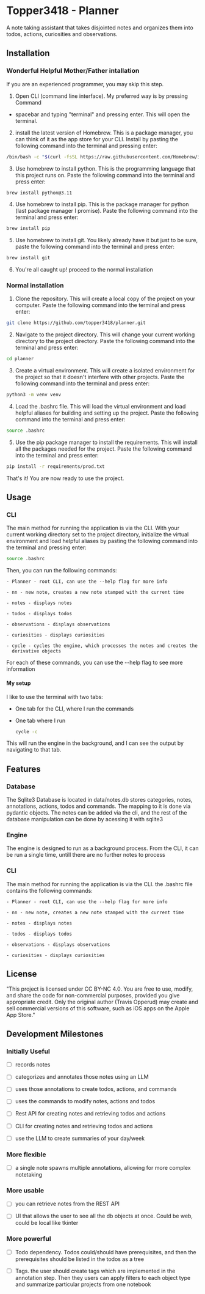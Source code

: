# Topper3418 - Planner

A note taking assistant that takes disjointed notes and organizes them
into todos, actions, curiosities and observations.

## Installation

### Wonderful Helpful Mother/Father intallation

If you are an experienced programmer, you may skip this step.

1) Open CLI (command line interface). My preferred way is by pressing Command 
+ spacebar and typing "terminal" and pressing enter. This will open the terminal.

2) install the latest version of Homebrew. This is a package manager, you can
think of it as the app store for your CLI. Install by pasting the following command
into the terminal and pressing enter:

```bash
/bin/bash -c "$(curl -fsSL https://raw.githubusercontent.com/Homebrew/install/HEAD/install.sh)"
```

3) Use homebrew to install python. This is the programming language that this 
project runs on. Paste the following command into the terminal and press enter:

```bash
brew install python@3.11
```

4) Use homebrew to install pip. This is the package manager for python (last package manager 
I promise). Paste the following command into the terminal and press enter:

```bash
brew install pip
```

5) Use homebrew to install git. You likely already have it but just to be sure, paste
the following command into the terminal and press enter:

```bash
brew install git
```

6) You're all caught up! proceed to the normal installation

### Normal installation

1) Clone the repository. This will create a local copy of the project on your computer.
   Paste the following command into the terminal and press enter:

```bash
git clone https://github.com/topper3418/planner.git
```

2) Navigate to the project directory. This will change your current working directory
   to the project directory. Paste the following command into the terminal and press enter:

```bash
cd planner
```

3) Create a virtual environment. This will create a isolated environment for the project
   so that it doesn't interfere with other projects. Paste the following command into the
   terminal and press enter:

```bash
python3 -m venv venv
```

4) Load the .bashrc file. This will load the virtual environment and load helpful aliases
   for building and setting up the project. Paste the following command into the terminal
   and press enter:

```bash
source .bashrc
```

5) Use the pip package manager to install the requirements. This will install all the
   packages needed for the project. Paste the following command into the terminal and
   press enter:

```bash
pip install -r requirements/prod.txt
```

That's it! You are now ready to use the project. 

## Usage

### CLI

The main method for running the application is via the CLI. With your current working
directory set to the project directory, initialize the virtual environment and load 
helpful aliases by pasting the following command into the terminal and pressing enter:

```bash
source .bashrc
```

Then, you can run the following commands:

    - Planner - root CLI, can use the --help flag for more info

    - nn - new note, creates a new note stamped with the current time

    - notes - displays notes

    - todos - displays todos

    - observations - displays observations

    - curiosities - displays curiosities

    - cycle - cycles the engine, which processes the notes and creates the
      derivative objects

For each of these commands, you can use the --help flag to see more information

#### My setup

I like to use the terminal with two tabs:

- One tab for the CLI, where I run the commands

- One tab where I run

    ```bash
    cycle -c
    ```

This will run the engine in the background, and I can see the output by 
navigating to that tab.

## Features

### Database

The Sqlite3 Database is located in data/notes.db stores categories, notes,
annotations, actions, todos and commands. The mapping to it is done via
pydantic objects. The notes can be added via the cli, and the rest of the
database manipulation can be done by acessing it with sqlite3

### Engine

The engine is designed to run as a background process. From the CLI, it
can be run a single time, untill there are no further notes to process

### CLI

The main method for running the application is via the CLI. the .bashrc
file contains the following commands:

    - Planner - root CLI, can use the --help flag for more info

    - nn - new note, creates a new note stamped with the current time

    - notes - displays notes

    - todos - displays todos

    - observations - displays observations

    - curiosities - displays curiosities

## License

"This project is licensed under CC BY-NC 4.0. You are free to use, modify,
and share the code for non-commercial purposes, provided you give appropriate
credit. Only the original author (Travis Opperud) may create and sell commercial
versions of this software, such as iOS apps on the Apple App Store."

## Development Milestones

### Initially Useful

- [ ] records notes

- [ ] categorizes and annotates those notes using an LLM

- [ ] uses those annotations to create todos, actions, and commands

- [ ] uses the commands to modify notes, actions and todos

- [ ] Rest API for creating notes and retrieving todos and actions

- [ ] CLI for creating notes and retrieving todos and actions

- [ ] use the LLM to create summaries of your day/week

### More flexible

- [ ] a single note spawns multiple annotations, allowing
for more complex notetaking

### More usable

- [ ] you can retrieve notes from the REST API

- [ ] UI that allows the user to see all the db objects at once.
Could be web, could be local like tkinter

### More powerful

- [ ] Todo dependency. Todos could/should have prerequisites,
and then the prerequisites should be listed in the todos as a tree

- [ ] Tags. the user should create tags which are implemented in
the annotation step. Then they users can apply filters to each
object type and summarize particular projects from one notebook
